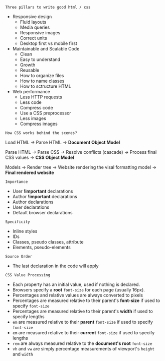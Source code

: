 `Three pillars to write good html / css`
- Responsive design
    - Fluid layouts
    - Media queries
    - Responsive images
    - Correct units
    - Desktop first vs mobile first
- Maintainable and Scalable Code
    - Clean
    - Easy to understand
    - Growth
    - Reusable
    - How to organize files
    - How to name classes
    - How to sctructure HTML
- Web performance
    - Less HTTP requests
    - Less code
    - Compress code
    - Use a CSS preprocessor
    - Less images
    - Compress images

`How CSS works behind the scenes?`

Load HTML -> Parse HTML -> **Document Object Model**

Parse HTML -> Parse CSS -> Resolve conflicts (cascade) -> Process final CSS values -> **CSS Object Model**

Models -> Render tree -> Website rendering the visal formatting model -> **Final rendered website**

`Importance` 
- User **!important** declarations
- Author **!important** declarations
- Author declarations
- User declarations
- Default browser declarations

`Specificity`
- Inline styles
- IDs
- Classes, pseudo classes, attribute
- Elements, pseudo-elements

`Source Order`
- The last declaration in the code will apply

`CSS Value Processing`
- Each property has an initial value, used if nothing is declared.
- Browsers specify a **root** `font-size` for each page (usually 16px).
- Percentages and relative values are always converted to pixels
- Percentages are measured relative to their parent's **font-size** if used to specify `font-size`
- Percentages are measured relative to their parent's **width** if used to specify lengths
- `em` are measured relative to their **parent** `font-size` if used to specify `font-size`
- `em` are measured relative to their **current** `font-size` if used to specify lengths
- `rem` are always measured relative to the **document's root** `font-size`
- `vh` and `vw` are simply percentage measurements of viewport's `height` and `width`
